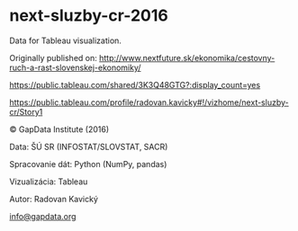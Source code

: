 # next-sluzby-cr-2016

Data for Tableau visualization.

Originally published on: http://www.nextfuture.sk/ekonomika/cestovny-ruch-a-rast-slovenskej-ekonomiky/

https://public.tableau.com/shared/3K3Q48GTG?:display_count=yes

https://public.tableau.com/profile/radovan.kavicky#!/vizhome/next-sluzby-cr/Story1

© GapData Institute (2016)

Data: ŠÚ SR (INFOSTAT/SLOVSTAT, SACR)

Spracovanie dát: Python (NumPy, pandas)

Vizualizácia: Tableau 

Autor: Radovan Kavický

info@gapdata.org
